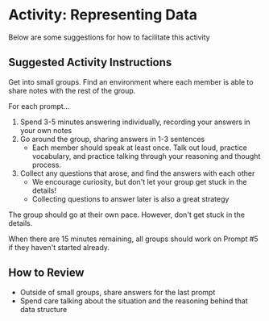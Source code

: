 # Activity: Representing Data

Below are some suggestions for how to facilitate this activity

## Suggested Activity Instructions

Get into small groups. Find an environment where each member is able to share notes with the rest of the group.

For each prompt...

1. Spend 3-5 minutes answering individually, recording your answers in your own notes
1. Go around the group, sharing answers in 1-3 sentences
   - Each member should speak at least once. Talk out loud, practice vocabulary, and practice talking through your reasoning and thought process.
1. Collect any questions that arose, and find the answers with each other
   - We encourage curiosity, but don't let your group get stuck in the details!
   - Collecting questions to answer later is also a great strategy

The group should go at their own pace. However, don't get stuck in the details.

When there are 15 minutes remaining, all groups should work on Prompt #5 if they haven't started already.

## How to Review

- Outside of small groups, share answers for the last prompt
- Spend care talking about the situation and the reasoning behind that data structure
